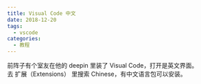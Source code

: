 ```yaml
---
title: Visual Code 中文
date: 2018-12-20
tags: 
  - vscode
categories:
  - 教程
---
```

前阵子有个室友在他的 deepin 里装了 Visual Code，打开是英文界面。<br>去 扩展（Extensions） 里搜索 Chinese，有中文语言包可以安装。